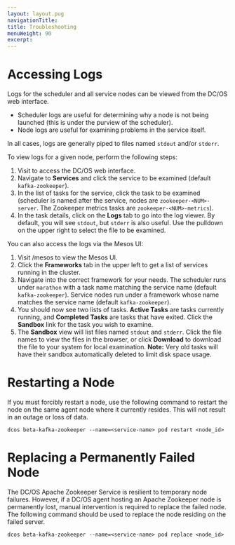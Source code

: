 ```yaml
---
layout: layout.pug
navigationTitle: 
title: Troubleshooting
menuWeight: 90
excerpt:
---
```


<!-- This source repo for this topic is https://github.com/mesosphere/dcos-commons -->


<a name="accessing-logs"></a>
# Accessing Logs

Logs for the scheduler and all service nodes can be viewed from the DC/OS web interface.

- Scheduler logs are useful for determining why a node is not being launched (this is under the purview of the scheduler).
- Node logs are useful for examining problems in the service itself.

In all cases, logs are generally piped to files named `stdout` and/or `stderr`.

To view logs for a given node, perform the following steps:

1. Visit <dcos-url> to access the DC/OS web interface.
1. Navigate to **Services** and click the service to be examined (default `kafka-zookeeper`).
1. In the list of tasks for the service, click the task to be examined (scheduler is named after the service, nodes are `zookeeper-<NUM>-server`. The Zookeeper metrics tasks are `zookeeper-<NUM>-metrics`).
1. In the task details, click on the **Logs** tab to go into the log viewer. By default, you will see `stdout`, but `stderr` is also useful. Use the pulldown on the upper right to select the file to be examined.

You can also access the logs via the Mesos UI:

1. Visit <dcos-url>/mesos to view the Mesos UI.
1. Click the **Frameworks** tab in the upper left to get a list of services running in the cluster.
1. Navigate into the correct framework for your needs. The scheduler runs under `marathon` with a task name matching the service name (default `kafka-zookeeper`). Service nodes run under a framework whose name matches the service name (default `kafka-zookeeper`).
1. You should now see two lists of tasks. **Active Tasks** are tasks currently running, and **Completed Tasks** are tasks that have exited. Click the **Sandbox** link for the task you wish to examine.
1. The **Sandbox** view will list files named `stdout` and `stderr`. Click the file names to view the files in the browser, or click **Download** to download the file to your system for local examination. 
   **Note:** Very old tasks will have their sandbox automatically deleted to limit disk space usage.

<a name="restarting-a-node"></a>
# Restarting a Node
If you must forcibly restart a node, use the following command to restart the node on the same agent node where it currently resides. This will not result in an outage or loss of data.

```shell
dcos beta-kafka-zookeeper --name=<service-name> pod restart <node_id>
```
<a name="replacing-a-node"></a>
# Replacing a Permanently Failed Node
The DC/OS Apache Zookeeper Service is resilient to temporary node failures. However, if a DC/OS agent hosting an Apache Zookeeper node is permanently lost, manual intervention is required to replace the failed node. The following command should be used to replace the node residing on the failed server.

```shell
dcos beta-kafka-zookeeper --name=<service-name> pod replace <node_id>
```
